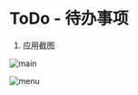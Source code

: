 # ToDo - 待办事项

1. 应用截图

![main](https://github.com/wangdan/AisenWeibo/raw/master/resource/main.jpg)

![menu](https://github.com/wangdan/AisenWeibo/raw/master/resource/menu.jpg)